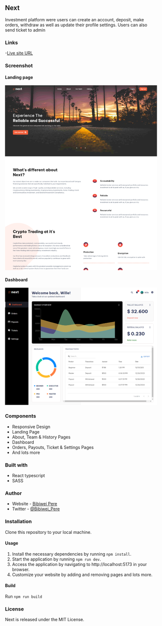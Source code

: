 ## Next

Investment platform were users can create an account, deposit, make orders, withdraw as well as update their profile settings. Users can also send ticket to admin

### Links

-[Live site URL](https://nextinvest0.netlify.app)

### Screenshot
#### Landing page
<img src="/public/preview1.png" />

#### Dashboard
<img src="/public/preview.png" />

### Components

- Responsive Design
- Landing Page
- About, Team & History Pages
- Dashboard
- Orders, Payouts, Ticket & Settings Pages
- And lots more

### Built with

- React typescript
- SASS

### Author

- Website - [Bibiwei Pere](https://perebibiwei.netlify.app)
- Twitter - [@Bibiwei_Pere](https://www.twitter.com/Bibiwei_Pere)

### Installation
Clone this repository to your local machine.
#### Usage
1. Install the necessary dependencies by running `npm install`.  
2. Start the application by running `npm run dev`.  
3. Access the application by navigating to http://localhost:5173 in your browser.
4. Customize your website by adding and removing pages and lots more.
#### Build
Run `npm run build`

### License

Next is released under the MIT License.
